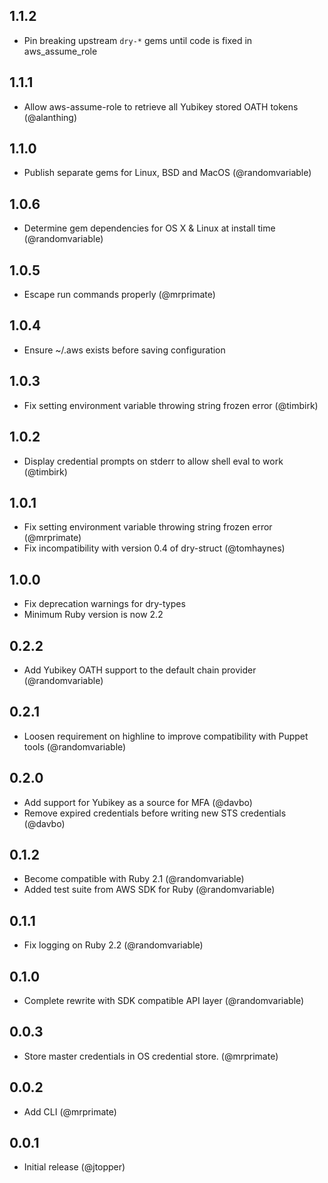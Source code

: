 ## 1.1.2
* Pin breaking upstream `dry-*` gems until code is fixed in aws_assume_role

## 1.1.1
* Allow aws-assume-role to retrieve all Yubikey stored OATH tokens (@alanthing)

## 1.1.0
* Publish separate gems for Linux, BSD and MacOS (@randomvariable)

## 1.0.6
* Determine gem dependencies for OS X & Linux at install time (@randomvariable)

## 1.0.5
* Escape run commands properly (@mrprimate)

## 1.0.4
* Ensure ~/.aws exists before saving configuration

## 1.0.3
* Fix setting environment variable throwing string frozen error (@timbirk)

## 1.0.2
* Display credential prompts on stderr to allow shell eval to work (@timbirk)

## 1.0.1
* Fix setting environment variable throwing string frozen error (@mrprimate)
* Fix incompatibility with version 0.4 of dry-struct (@tomhaynes)

## 1.0.0
* Fix deprecation warnings for dry-types
* Minimum Ruby version is now 2.2

## 0.2.2
* Add Yubikey OATH support to the default chain provider (@randomvariable)

## 0.2.1
* Loosen requirement on highline to improve compatibility with Puppet tools (@randomvariable)

## 0.2.0

* Add support for Yubikey as a source for MFA (@davbo)
* Remove expired credentials before writing new STS credentials (@davbo)

## 0.1.2

* Become compatible with Ruby 2.1 (@randomvariable)
* Added test suite from AWS SDK for Ruby (@randomvariable)

## 0.1.1

* Fix logging on Ruby 2.2 (@randomvariable)

## 0.1.0

* Complete rewrite with SDK compatible API layer (@randomvariable)

## 0.0.3

* Store master credentials in OS credential store. (@mrprimate)

## 0.0.2

* Add CLI (@mrprimate)

## 0.0.1

* Initial release (@jtopper)
